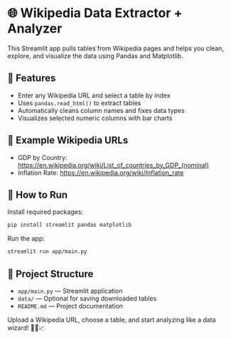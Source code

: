 # 🌐 Wikipedia Data Extractor + Analyzer

This Streamlit app pulls tables from Wikipedia pages and helps you clean, explore, and visualize the data using Pandas and Matplotlib.

## 🎯 Features

- Enter any Wikipedia URL and select a table by index
- Uses `pandas.read_html()` to extract tables
- Automatically cleans column names and fixes data types
- Visualizes selected numeric columns with bar charts

## 🔗 Example Wikipedia URLs

- GDP by Country: https://en.wikipedia.org/wiki/List_of_countries_by_GDP_(nominal)
- Inflation Rate: https://en.wikipedia.org/wiki/Inflation_rate

## 🚀 How to Run

Install required packages:

```bash
pip install streamlit pandas matplotlib
```

Run the app:

```bash
streamlit run app/main.py
```

## 📂 Project Structure

- `app/main.py` — Streamlit application
- `data/` — Optional for saving downloaded tables
- `README.md` — Project documentation

Upload a Wikipedia URL, choose a table, and start analyzing like a data wizard! 🧙‍♂️📈
